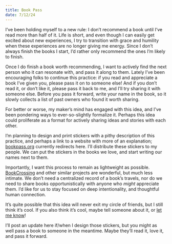 ```yaml
---
title: Book Pass
date: 7/12/24
---
```


I’ve been holding myself to a new rule: I don’t recommend a book until I’ve read more than half of it. Life is short, and even though I can easily get excited about new experiences, I try to transition with grace and humility when these experiences are no longer giving me energy. Since I don’t always finish the books I start, I’d rather only recommend the ones I’m likely to finish.

Once I do finish a book worth recommending, I want to actively find the next person who it can resonate with, and pass it along to them. Lately I’ve been encouraging folks to continue this practice: if you read and appreciate a book I’ve given you, please pass it on to someone else! And if you don’t read it, or don’t like it, please pass it back to me, and I’ll try sharing it with someone else. Before you pass it forward, write your name in the book, so it slowly collects a list of past owners who found it worth sharing.

For better or worse, my maker’s mind has engaged with this idea, and I’ve been pondering ways to ever-so-slightly formalize it. Perhaps this idea could proliferate as a format for actively sharing ideas and stories with each other.

I’m planning to design and print stickers with a pithy description of this practice, and perhaps a link to a website with more of an explanation; [bookpass.org](http://bookpass.org) currently redirects here. I’ll distribute these stickers to my people. We can put the stickers in the books we love, and start writing our names next to them.

Importantly, I want this process to remain as lightweight as possible. [BookCrossing](https://www.bookcrossing.com/) and other similar projects are wonderful, but much less intimate. We don’t need a centralized record of a book’s travels, nor do we need to share books opportunistically with anyone who _might_ appreciate them. I’d like for us to stay focused on deep intentionality, and thoughtful human connection.

It’s quite possible that this idea will never exit my circle of friends, but I still think it’s cool. If you also think it’s cool, maybe tell someone about it, or [let me know](https://x.com/flatpickles/status/1811849097948922361)!

I’ll post an update here if/when I design those stickers, but you might as well pass a book to someone in the meantime. Maybe they’ll read it, love it, and pass it forward.
